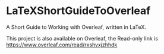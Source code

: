 # LaTeXShortGuideToOverleaf
A Short Guide to Working with Overleaf, written in LaTeX.

This project is also available on Overleaf, the Read-only link is https://www.overleaf.com/read/rxshvxjzhhdk
